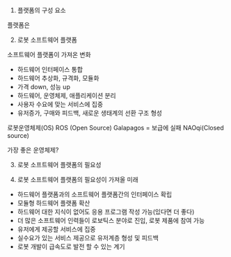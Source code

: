 1. 플랫폼의 구성 요소

플랫폼은

2. 로봇 소프트웨어 플랫폼

소프트웨어 플랫폼이 가져온 변화

- 하드웨어 인터페이스 통합
- 하드웨어 추상화, 규격화, 모듈화
- 가격 down, 성능 up
- 하드웨어, 운영체제, 애플리케이션 분리
- 사용자 수요에 맞는 서비스에 집중
- 유저증가, 구매와 피드백, 새로운 생태계의 선환 구조 형성

로봇운영체제(OS)
ROS (Open Source)
Galapagos = 보급에 실패
NAOqi(Closed source)

가장 좋은 운영체제?


3. 로봇 소프트웨어 플랫폼의 필요성



4. 로봇 소프트웨어 플랫폼의 필요성이 가져올 미래


- 하드웨어 플랫폼과의 소프트웨어 플랫폼간의 인터페이스 확립
- 모듈형 하드웨어 플랫폼 확산
- 하드웨어 대한 지식이 없어도 응용 프로그램 작성 가능(있다면 더 좋다)
- 더 많은 소프트웨어 인력들이 로보틱스 분야로 진입, 로봇 제품에 참여 가능
- 유저에게 제공할 서비스에 집중
- 실수요가 있는 서비스 제공으로 유저계층 형성 및 피드백
- 로봇 개발이 급속도로 발전 할 수 있는 계기
